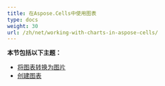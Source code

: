 ```yaml
---
title: 在Aspose.Cells中使用图表
type: docs
weight: 30
url: /zh/net/working-with-charts-in-aspose-cells/
---
```


 **本节包括以下主题：** 
- [将图表转换为图片](/cells/zh/net/convert-chart-to-images/)
- [创建图表](/cells/zh/net/create-charts/)
